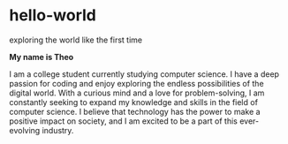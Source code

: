 # hello-world
exploring the world like the first time

**My name is Theo**

I am a college student currently studying computer science. 
I have a deep passion for coding and enjoy exploring the endless possibilities of the digital world. 
With a curious mind and a love for problem-solving, I am constantly seeking to expand my knowledge and skills in the field of computer science. 
I believe that technology has the power to make a positive impact on society, and I am excited to be a part of this ever-evolving industry.
